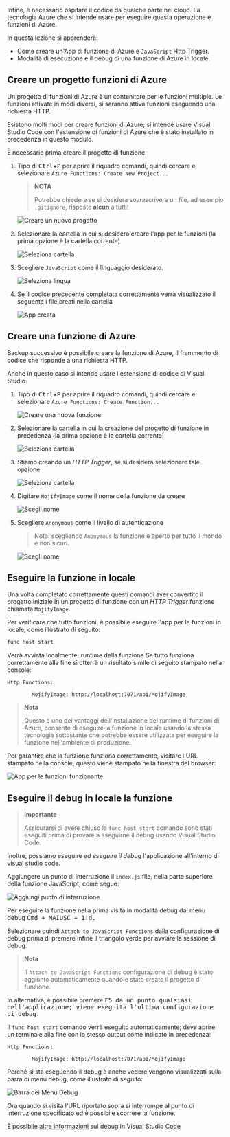 Infine, è necessario ospitare il codice da qualche parte nel cloud. La tecnologia Azure che si intende usare per eseguire questa operazione è funzioni di Azure.

In questa lezione si apprenderà:

- Come creare un'App di funzione di Azure e `JavaScript` Http Trigger.
- Modalità di esecuzione e il debug di una funzione di Azure in locale.

## <a name="create-an-azure-function-project"></a>Creare un progetto funzioni di Azure

Un progetto di funzioni di Azure è un contenitore per le funzioni multiple. Le funzioni attivate in modi diversi, si saranno attiva funzioni eseguendo una richiesta HTTP.

Esistono molti modi per creare funzioni di Azure; si intende usare Visual Studio Code con l'estensione di funzioni di Azure che è stato installato in precedenza in questo modulo.

È necessario prima creare il progetto di funzione.

1. Tipo di <kbd>Ctrl</kbd>+<kbd>P</kbd> per aprire il riquadro comandi, quindi cercare e selezionare `Azure Functions: Create New Project...`

   > **NOTA**
   >
   > Potrebbe chiedere se si desidera sovrascrivere un file, ad esempio `.gitignore`, risposte **alcun** a tutti!

   ![Creare un nuovo progetto](/media-drafts/7.create-new-project.png)

2. Selezionare la cartella in cui si desidera creare l'app per le funzioni (la prima opzione è la cartella corrente)

   ![Seleziona cartella](/media-drafts/7.select-folder.png)

3. Scegliere `JavaScript` come il linguaggio desiderato.

   ![Seleziona lingua](/media-drafts/7.select-language.png)

4. Se il codice precedente completata correttamente verrà visualizzato il seguente i file creati nella cartella

   ![App creata](/media-drafts/7.app-created.png)

## <a name="create-an-azure-function"></a>Creare una funzione di Azure

Backup successivo è possibile creare la funzione di Azure, il frammento di codice che risponde a una richiesta HTTP.

Anche in questo caso si intende usare l'estensione di codice di Visual Studio.

1.  Tipo di <kbd>Ctrl</kbd>+<kbd>P</kbd> per aprire il riquadro comandi, quindi cercare e selezionare `Azure Functions: Create Function...`

    ![Creare una nuova funzione](/media-drafts/7.create-function.png)

2.  Selezionare la cartella in cui la creazione del progetto di funzione in precedenza (la prima opzione è la cartella corrente)

    ![Seleziona cartella](/media-drafts/7.select-current-project.png)

3.  Stiamo creando un _HTTP Trigger_, se si desidera selezionare tale opzione.

    ![Seleziona cartella](/media-drafts/7.select-trigger.png)

4.  Digitare `MojifyImage` come il nome della funzione da creare

    ![Scegli nome](/media-drafts/7.choose-function-name.png)

5.  Scegliere `Anonymous` come il livello di autenticazione

    > Nota: scegliendo `Anonymous` la funzione è aperto per tutto il mondo e non sicuri.

    ![Scegli nome](/media-drafts/7.choose-auth-level.png)

## <a name="run-the-function-locally"></a>Eseguire la funzione in locale

Una volta completato correttamente questi comandi aver convertito il progetto iniziale in un progetto di funzione con un _HTTP Trigger_ funzione chiamata `MojifyImage`.

Per verificare che tutto funzioni, è possibile eseguire l'app per le funzioni in locale, come illustrato di seguito:

```bash
func host start
```

Verrà avviata localmente; runtime della funzione Se tutto funziona correttamente alla fine si otterrà un risultato simile di seguito stampato nella console:

```output
Http Functions:

        MojifyImage: http://localhost:7071/api/MojifyImage
```

> **Nota**
>
> Questo è uno dei vantaggi dell'installazione del runtime di funzioni di Azure, consente di eseguire la funzione in locale usando la stessa tecnologia sottostante che potrebbe essere utilizzata per eseguire la funzione nell'ambiente di produzione.

Per garantire che la funzione funziona correttamente, visitare l'URL stampato nella console, questo viene stampato nella finestra del browser:

![App per le funzioni funzionante](/media-drafts/7.default-function-app-working.png)

## <a name="debug-the-function-locally"></a>Eseguire il debug in locale la funzione

> **Importante**
>
> Assicurarsi di avere chiuso la `func host start` comando sono stati eseguiti prima di provare a eseguirne il debug usando Visual Studio Code.

Inoltre, possiamo eseguire _ed eseguire il debug_ l'applicazione all'interno di visual studio code.

Aggiungere un punto di interruzione il `index.js` file, nella parte superiore della funzione JavaScript, come segue:

![Aggiungi punto di interruzione](/media-drafts/7.add-breakpoint.png)

Per eseguire la funzione nella prima visita in modalità debug dal menu debug <kbd>Cmd<kbd> + <kbd>MAIUSC<kbd> + <kbd>1!d<kbd>.

Selezionare quindi `Attach to JavaScript Functions` dalla configurazione di debug prima di premere infine il triangolo verde per avviare la sessione di debug.

> **Nota**
>
> Il `Attach to JavaScript Functions` configurazione di debug è stato aggiunto automaticamente quando è stato creato il progetto di funzione.

In alternativa, è possibile premere <kbd>F5<kbd> da un punto qualsiasi nell'applicazione; viene eseguita l'ultima configurazione di debug.

Il `func host start` comando verrà eseguito automaticamente; deve aprire un terminale alla fine con lo stesso output come indicato in precedenza:

```output
Http Functions:

        MojifyImage: http://localhost:7071/api/MojifyImage
```

Perché si sta eseguendo il debug è anche vedere vengono visualizzati sulla barra di menu debug, come illustrato di seguito:

![Barra dei Menu Debug](/media-drafts/7.debug-menu-bar.png)

Ora quando si visita l'URL riportato sopra si interrompe al punto di interruzione specificato ed è possibile scorrere la funzione.

<!-- TODO Find Link -->

È possibile [altre informazioni](https://code.visualstudio.com/docs/editor/debugging) sul debug in Visual Studio Code
